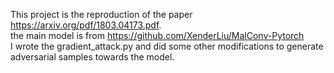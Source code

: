 This project is the reproduction of the paper https://arxiv.org/pdf/1803.04173.pdf.   
the main model is from https://github.com/XenderLiu/MalConv-Pytorch   
I wrote the gradient_attack.py and did some other modifications to generate adversarial samples towards the model.
